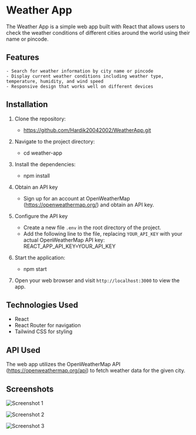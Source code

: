 # Weather App
The Weather App is a simple web app built with React that allows users to check the weather conditions of different cities around the world using their name or pincode.

## Features
    - Search for weather information by city name or pincode
    - Display current weather conditions including weather type, temperature, humidity, and wind speed
    - Responsive design that works well on different devices

## Installation
1. Clone the repository:
    - https://github.com/Hardik20042002/WeatherApp.git

2. Navigate to the project directory:
    - cd weather-app

3. Install the dependencies:
    - npm install

4. Obtain an API key
    - Sign up for an account at OpenWeatherMap (https://openweathermap.org/) and obtain an API key.

5. Configure the API key
    - Create a new file `.env` in the root directory of the project.
    - Add the following line to the file, replacing `YOUR_API_KEY` with your actual OpenWeatherMap API key:
    REACT_APP_API_KEY=YOUR_API_KEY

6. Start the application:
    - npm start

7. Open your web browser and visit `http://localhost:3000` to view the app.

## Technologies Used
- React
- React Router for navigation
- Tailwind CSS for styling

## API Used
The web app utilizes the OpenWeatherMap API (https://openweathermap.org/api) to fetch weather data for the given city.

## Screenshots
![Screenshot 1](https://github.com/Hardik20042002/WeatherApp/assets/102477681/3c9fdbbe-76ec-4911-8f29-2de103a3944b)

![Screenshot 2](https://github.com/Hardik20042002/WeatherApp/assets/102477681/b77a0e26-f8bb-4d47-abef-7d44544c5939)

![Screenshot 3](https://github.com/Hardik20042002/WeatherApp/assets/102477681/ca2af626-330d-4e3a-a140-9b0070208c21)